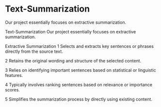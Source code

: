# Text-Summarization
Our project essentially focuses on extractive summarization.  

Text-Summarization
Our project essentially focuses on extractive summarization.

Extractive Summarization
1 Selects and extracts key sentences or phrases directly from the source text.

2 Retains the original wording and structure of the selected content.

3 Relies on identifying important sentences based on statistical or linguistic features.

4 Typically involves ranking sentences based on relevance or importance scores.

5 Simplifies the summarization process by directly using existing content.
